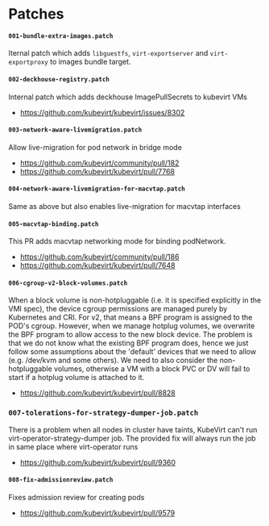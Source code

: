 # Patches

#### `001-bundle-extra-images.patch`

Iternal patch which adds `libguestfs`, `virt-exportserver` and `virt-exportproxy`
to images bundle target.

#### `002-deckhouse-registry.patch`

Internal patch which adds deckhouse ImagePullSecrets to kubevirt VMs

- https://github.com/kubevirt/kubevirt/issues/8302

#### `003-network-aware-livemigration.patch`

Allow live-migration for pod network in bridge mode

- https://github.com/kubevirt/community/pull/182
- https://github.com/kubevirt/kubevirt/pull/7768

#### `004-network-aware-livemigration-for-macvtap.patch`

Same as above but also enables live-migration for macvtap interfaces

#### `005-macvtap-binding.patch`

This PR adds macvtap networking mode for binding podNetwork.

- https://github.com/kubevirt/community/pull/186
- https://github.com/kubevirt/kubevirt/pull/7648

#### `006-cgroup-v2-block-volumes.patch`

When a block volume is non-hotpluggable (i.e. it is specified explicitly in the VMI spec), the device cgroup permissions are managed purely by Kubernetes and CRI. For v2, that means a BPF program is assigned to the POD's cgroup. However, when we manage hotplug volumes, we overwrite the BPF program to allow access to the new block device. The problem is that we do not know what the existing BPF program does, hence we just follow some assumptions about the 'default' devices that we need to allow (e.g. /dev/kvm and some others). We need to also consider the non-hotpluggable volumes, otherwise a VM with a block PVC or DV will fail to start if a hotplug volume is attached to it.

- https://github.com/kubevirt/kubevirt/pull/8828

### `007-tolerations-for-strategy-dumper-job.patch`

There is a problem when all nodes in cluster have taints, KubeVirt can't run virt-operator-strategy-dumper job.
The provided fix will always run the job in same place where virt-operator runs

- https://github.com/kubevirt/kubevirt/pull/9360

#### `008-fix-admissionreview.patch`

Fixes admission review for creating pods

- https://github.com/kubevirt/kubevirt/pull/9579

